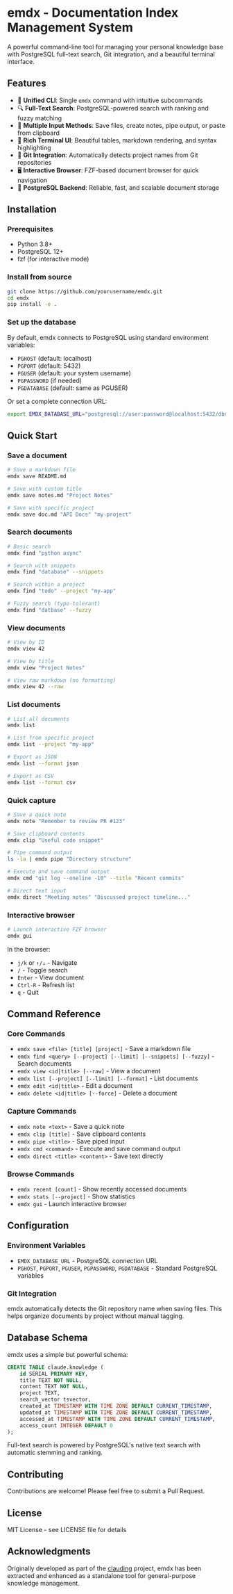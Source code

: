 # emdx - Documentation Index Management System

A powerful command-line tool for managing your personal knowledge base with PostgreSQL full-text search, Git integration, and a beautiful terminal interface.

## Features

- 🚀 **Unified CLI**: Single `emdx` command with intuitive subcommands
- 🔍 **Full-Text Search**: PostgreSQL-powered search with ranking and fuzzy matching
- 📝 **Multiple Input Methods**: Save files, create notes, pipe output, or paste from clipboard
- 🎨 **Rich Terminal UI**: Beautiful tables, markdown rendering, and syntax highlighting
- 🔧 **Git Integration**: Automatically detects project names from Git repositories
- 🖥️ **Interactive Browser**: FZF-based document browser for quick navigation
- 💾 **PostgreSQL Backend**: Reliable, fast, and scalable document storage

## Installation

### Prerequisites

- Python 3.8+
- PostgreSQL 12+
- fzf (for interactive mode)

### Install from source

```bash
git clone https://github.com/yourusername/emdx.git
cd emdx
pip install -e .
```

### Set up the database

By default, emdx connects to PostgreSQL using standard environment variables:
- `PGHOST` (default: localhost)
- `PGPORT` (default: 5432)
- `PGUSER` (default: your system username)
- `PGPASSWORD` (if needed)
- `PGDATABASE` (default: same as PGUSER)

Or set a complete connection URL:
```bash
export EMDX_DATABASE_URL="postgresql://user:password@localhost:5432/dbname"
```

## Quick Start

### Save a document
```bash
# Save a markdown file
emdx save README.md

# Save with custom title
emdx save notes.md "Project Notes"

# Save with specific project
emdx save doc.md "API Docs" "my-project"
```

### Search documents
```bash
# Basic search
emdx find "python async"

# Search with snippets
emdx find "database" --snippets

# Search within a project
emdx find "todo" --project "my-app"

# Fuzzy search (typo-tolerant)
emdx find "datbase" --fuzzy
```

### View documents
```bash
# View by ID
emdx view 42

# View by title
emdx view "Project Notes"

# View raw markdown (no formatting)
emdx view 42 --raw
```

### List documents
```bash
# List all documents
emdx list

# List from specific project
emdx list --project "my-app"

# Export as JSON
emdx list --format json

# Export as CSV
emdx list --format csv
```

### Quick capture
```bash
# Save a quick note
emdx note "Remember to review PR #123"

# Save clipboard contents
emdx clip "Useful code snippet"

# Pipe command output
ls -la | emdx pipe "Directory structure"

# Execute and save command output
emdx cmd "git log --oneline -10" --title "Recent commits"

# Direct text input
emdx direct "Meeting notes" "Discussed project timeline..."
```

### Interactive browser
```bash
# Launch interactive FZF browser
emdx gui
```

In the browser:
- `j/k` or `↑/↓` - Navigate
- `/` - Toggle search
- `Enter` - View document
- `Ctrl-R` - Refresh list
- `q` - Quit

## Command Reference

### Core Commands
- `emdx save <file> [title] [project]` - Save a markdown file
- `emdx find <query> [--project] [--limit] [--snippets] [--fuzzy]` - Search documents
- `emdx view <id|title> [--raw]` - View a document
- `emdx list [--project] [--limit] [--format]` - List documents
- `emdx edit <id|title>` - Edit a document
- `emdx delete <id|title> [--force]` - Delete a document

### Capture Commands
- `emdx note <text>` - Save a quick note
- `emdx clip [title]` - Save clipboard contents
- `emdx pipe <title>` - Save piped input
- `emdx cmd <command>` - Execute and save command output
- `emdx direct <title> <content>` - Save text directly

### Browse Commands
- `emdx recent [count]` - Show recently accessed documents
- `emdx stats [--project]` - Show statistics
- `emdx gui` - Launch interactive browser

## Configuration

### Environment Variables

- `EMDX_DATABASE_URL` - PostgreSQL connection URL
- `PGHOST`, `PGPORT`, `PGUSER`, `PGPASSWORD`, `PGDATABASE` - Standard PostgreSQL variables

### Git Integration

emdx automatically detects the Git repository name when saving files. This helps organize documents by project without manual tagging.

## Database Schema

emdx uses a simple but powerful schema:

```sql
CREATE TABLE claude.knowledge (
    id SERIAL PRIMARY KEY,
    title TEXT NOT NULL,
    content TEXT NOT NULL,
    project TEXT,
    search_vector tsvector,
    created_at TIMESTAMP WITH TIME ZONE DEFAULT CURRENT_TIMESTAMP,
    updated_at TIMESTAMP WITH TIME ZONE DEFAULT CURRENT_TIMESTAMP,
    accessed_at TIMESTAMP WITH TIME ZONE DEFAULT CURRENT_TIMESTAMP,
    access_count INTEGER DEFAULT 0
);
```

Full-text search is powered by PostgreSQL's native text search with automatic stemming and ranking.

## Contributing

Contributions are welcome! Please feel free to submit a Pull Request.

## License

MIT License - see LICENSE file for details

## Acknowledgments

Originally developed as part of the [clauding](https://github.com/arockwell/clauding) project, emdx has been extracted and enhanced as a standalone tool for general-purpose knowledge management.